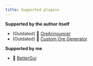 ```yaml
---
title: Supported plugins
---
```


__Supported by the author itself__
* (Outdated) 📢 [OreAnnouncer](https://alessiodp.com/docs/oreannouncer/editblock#custom)
* (Outdated) 🚀 [Custom Ore Generator](https://DerFrZocker/Custom-Ore-Generator/wiki/ItemMods)

__Supported by me__
* 📌 [BetterGui](better-gui.md)